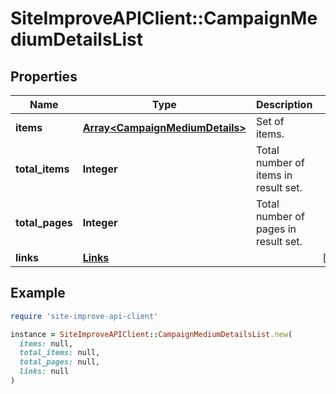 # SiteImproveAPIClient::CampaignMediumDetailsList

## Properties

| Name | Type | Description | Notes |
| ---- | ---- | ----------- | ----- |
| **items** | [**Array&lt;CampaignMediumDetails&gt;**](CampaignMediumDetails.md) | Set of items. |  |
| **total_items** | **Integer** | Total number of items in result set. |  |
| **total_pages** | **Integer** | Total number of pages in result set. |  |
| **links** | [**Links**](Links.md) |  | [optional] |

## Example

```ruby
require 'site-improve-api-client'

instance = SiteImproveAPIClient::CampaignMediumDetailsList.new(
  items: null,
  total_items: null,
  total_pages: null,
  links: null
)
```


